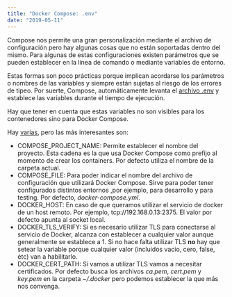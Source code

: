 ```yaml
---
title: "Docker Compose: .env"
date: "2019-05-11"
---
```


Compose nos permite una gran personalización mediante el archivo de configuración pero hay algunas cosas que no están soportadas dentro del mismo. Para algunas de estas configuraciones existen parámetros que se pueden establecer en la línea de comando o mediante variables de entorno.

Estas formas son poco prácticas porque implican acordarse los parámetros o nombres de las variables y siempre están sujetas al riesgo de los errores de tipeo. Por suerte, Compose, automáticamente levanta el [archivo .env](https://docs.docker.com/compose/env-file/) y establece las variables durante el tiempo de ejecución.

Hay que tener en cuenta que estas variables no son visibles para los contenedores sino para Docker Compose.

Hay [varias](https://docs.docker.com/compose/reference/envvars/), pero las más interesantes son:

- COMPOSE\_PROJECT\_NAME: Permite establecer el nombre del proyecto. Esta cadena es la que usa Docker Compose como prefijo al momento de crear los containers. Por defecto utiliza el nombre de la carpeta actual.
- COMPOSE\_FILE: Para poder indicar el nombre del archivo de configuración que utilizará Docker Compose. Sirve para poder tener configurados distintos entornos ,por ejemplo, para desarrollo y para testing. Por defecto, _docker-compose.yml_.
- DOCKER\_HOST: En caso de que queramos utilizar el servicio de docker de un host remoto. Por ejemplo, tcp://192.168.0.13:2375. El valor por defecto apunta al socket local.
- DOCKER\_TLS\_VERIFY: Si es necesario utilizar TLS para conectarse al servicio de Docker, alcanza con establecer a cualquier valor aunque generalmente se establece a 1. Si no hace falta utilizar TLS **no** hay que setear la variable porque cualquier valor (incluidos vacio, cero, false, étc) van a habilitarlo.
- DOCKER\_CERT\_PATH: Si vamos a utilizar TLS vamos a necesitar certificados. Por defecto busca los archivos _ca.pem_, _cert.pem_ y _key.pem_ en la carpeta _~/.docker_ pero podemos establecer la que más nos convenga.

